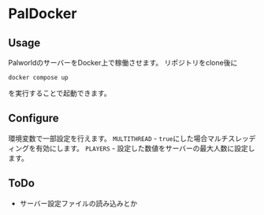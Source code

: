 # PalDocker

## Usage
PalworldのサーバーをDocker上で稼働させます。
リポジトリをclone後に
```
docker compose up
```
を実行することで起動できます。

## Configure
環境変数で一部設定を行えます。
`MULTITHREAD` - `true`にした場合マルチスレッディングを有効にします。
`PLAYERS` - 設定した数値をサーバーの最大人数に設定します。

## ToDo
- サーバー設定ファイルの読み込みとか